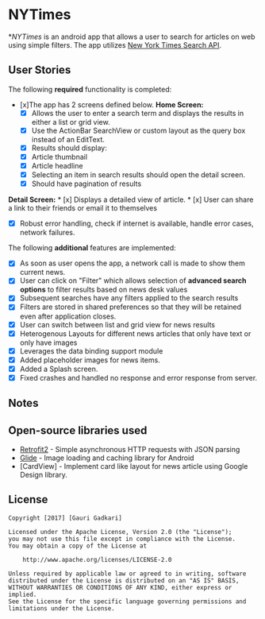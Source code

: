 # NYTimes

**NYTimes* is an android app that allows a user to search for articles on web using simple filters. The app utilizes [New York Times Search API](http://developer.nytimes.com/docs/read/article_search_api_v2).

## User Stories

The following **required** functionality is completed:

* [x]The app has 2 screens defined below.
**Home Screen:**
    * [x] Allows the user to enter a search term and displays the results in either a list or grid view.
    * [x] Use the ActionBar SearchView or custom layout as the query box instead of an EditText.
    * [x] Results should display:
    * [x] Article thumbnail
    * [x] Article headline
    * [x] Selecting an item in search results should open the detail screen.
    * [x] Should have pagination of results

**Detail Screen:**
    * [x] Displays a detailed view of article.
    * [x] User can share a link to their friends or email it to themselves

* [x] Robust error handling, check if internet is available, handle error cases, network failures.

The following **additional** features are implemented:

* [x] As soon as user opens the app, a network call is made to show them current news.
* [x] User can click on "Filter" which allows selection of **advanced search options** to filter results based on news desk values
* [x] Subsequent searches have any filters applied to the search results
* [x] Filters are stored in shared preferences so that they will be retained even after application closes.
* [x] User can switch between list and grid view for news results
* [x] Heterogenous Layouts for different news articles that only have text or only have images
* [x] Leverages the data binding support module
* [x] Added placeholder images for news items. 
* [x] Added a Splash screen.
* [x] Fixed crashes and handled no response and error response from server.

## Notes

## Open-source libraries used

- [Retrofit2](http://square.github.io/retrofit/) - Simple asynchronous HTTP requests with JSON parsing
- [Glide](https://github.com/bumptech/glide) - Image loading and caching library for Android
- [CardView] - Implement card like layout for news article using Google Design library.

## License

    Copyright [2017] [Gauri Gadkari]

    Licensed under the Apache License, Version 2.0 (the "License");
    you may not use this file except in compliance with the License.
    You may obtain a copy of the License at

        http://www.apache.org/licenses/LICENSE-2.0

    Unless required by applicable law or agreed to in writing, software
    distributed under the License is distributed on an "AS IS" BASIS,
    WITHOUT WARRANTIES OR CONDITIONS OF ANY KIND, either express or implied.
    See the License for the specific language governing permissions and
    limitations under the License.
